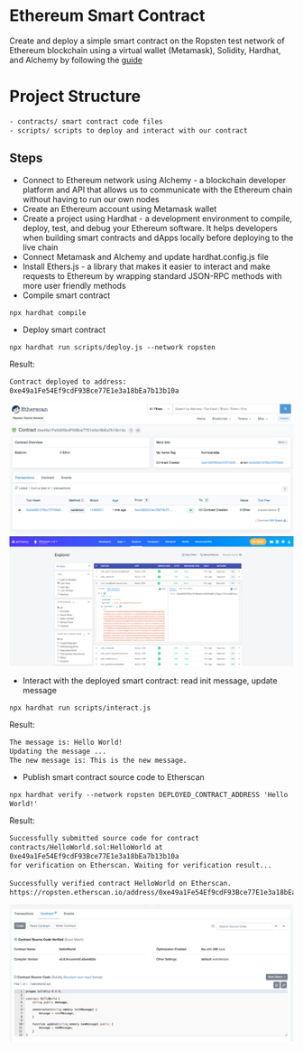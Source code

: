 # Ethereum Smart Contract
Create and deploy a simple smart contract on the Ropsten test network of Ethereum blockchain using a virtual wallet (Metamask), Solidity, Hardhat, and Alchemy by following the [guide](https://ethereum.org/en/developers/tutorials/hello-world-smart-contract)

# Project Structure
```
- contracts/ smart contract code files
- scripts/ scripts to deploy and interact with our contract
```

## Steps
- Connect to Ethereum network using Alchemy - a blockchain developer platform and API that allows us to communicate with the Ethereum chain without having to run our own nodes
- Create an Ethereum account using Metamask wallet
- Create a project using Hardhat - a development environment to compile, deploy, test, and debug your Ethereum software. It helps developers when building smart contracts and dApps locally before deploying to the live chain
- Connect Metamask and Alchemy and update hardhat.config.js file
- Install Ethers.js - a library that makes it easier to interact and make requests to Ethereum by wrapping standard JSON-RPC methods with more user friendly methods
- Compile smart contract
```
npx hardhat compile
```
- Deploy smart contract
```
npx hardhat run scripts/deploy.js --network ropsten
```
Result:
```
Contract deployed to address: 0xe49a1Fe54Ef9cdF93Bce77E1e3a18bEa7b13b10a
```
![Etherscan](./assets/etherscan.png)
![Alchemy](./assets/alchemy.png)
- Interact with the deployed smart contract: read init message, update message
```
npx hardhat run scripts/interact.js
```
Result:
```
The message is: Hello World!
Updating the message ...
The new message is: This is the new message.
```
- Publish smart contract source code to Etherscan
```
npx hardhat verify --network ropsten DEPLOYED_CONTRACT_ADDRESS 'Hello World!'
```
Result:
```
Successfully submitted source code for contract
contracts/HelloWorld.sol:HelloWorld at 0xe49a1Fe54Ef9cdF93Bce77E1e3a18bEa7b13b10a
for verification on Etherscan. Waiting for verification result...

Successfully verified contract HelloWorld on Etherscan.
https://ropsten.etherscan.io/address/0xe49a1Fe54Ef9cdF93Bce77E1e3a18bEa7b13b10a#code
```
![Etherscan Contract Source Code](./assets/etherscan_sourcecode.png)
